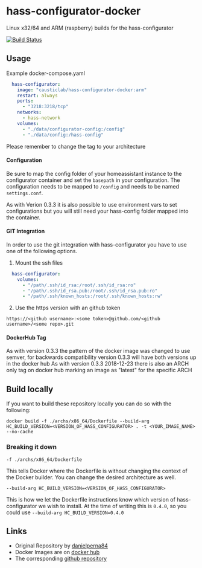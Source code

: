 # hass-configurator-docker
Linux x32/64 and ARM (raspberry) builds for the hass-configurator

[![Build Status](https://travis-ci.org/CausticLab/hass-configurator-docker.svg)](https://travis-ci.org/CausticLab/hass-configurator-docker)


## Usage

Example docker-compose.yaml
```yaml
  hass-configurator:
    image: "causticlab/hass-configurator-docker:arm"
    restart: always
    ports:
      - "3218:3218/tcp"
    networks:
      - hass-network
    volumes:
      - "./data/configurator-config:/config"
      - "./data/config:/hass-config"
```
Please remember to change the tag to your architecture

#### Configuration
Be sure to map the config folder of your homeassistant instance to the configurator container and set the `basepath` in your configuration.
The configuration needs to be mapped to `/config` and needs to be named `settings.conf`.

As with Verion 0.3.3 it is also possible to use environment vars to set configurations but you will still need your hass-config folder mapped into the container.

#### GIT Integration

In order to use the git integration with hass-configurator you have to use one of the following options.

1. Mount the ssh files
```yaml
  hass-configurator:
    volumes:
      - "/path/.ssh/id_rsa:/root/.ssh/id_rsa:ro"
      - "/path/.ssh/id_rsa.pub:/root/.ssh/id_rsa.pub:ro"
      - "/path/.ssh/known_hosts:/root/.ssh/known_hosts:rw"
```

2. Use the https version with an github token
```
https://<github username>:<some token>@github.com/<github username>/<some repo>.git
```

#### DockerHub Tag
As with version 0.3.3 the pattern of the docker image was changed to use semver, for backwards compatibility version 0.3.3 will have both versions up in the docker hub
As with version 0.3.3 2018-12-23 there is also an ARCH only tag on docker hub marking an image as "latest" for the specific ARCH


## Build locally
If you want to build these repository locally you can do so with the following:

```
docker build -f ./archs/x86_64/Dockerfile --build-arg HC_BUILD_VERSION=<VERSION_OF_HASS_CONFIGURATOR> . -t <YOUR_IMAGE_NAME> --no-cache
```

### Breaking it down

`-f ./archs/x86_64/Dockerfile` 

This tells Docker where the Dockerfile is without changing the context of the Docker builder. You can change the desired architecture as well.

`--build-arg HC_BUILD_VERSION=<VERSION_OF_HASS_CONFIGURATOR>`

This is how we let the Dockerfile instructions know which version of hass-configurator we wish to install. At the time of writing this is `0.4.0`, so you could use `--build-arg HC_BUILD_VERSION=0.4.0`


## Links

- Original Repository by [danielperna84](https://github.com/danielperna84/hass-configurator)
- Docker Images are on [docker hub](https://hub.docker.com/r/causticlab/hass-configurator-docker/)
- The corresponding [github repository](https://github.com/CausticLab/hass-configurator-docker)
